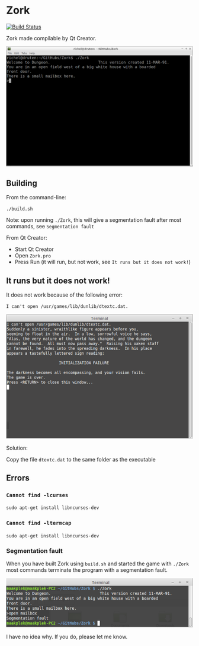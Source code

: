 # Zork

[![Build Status](https://travis-ci.org/richelbilderbeek/Zork.svg?branch=master)](https://travis-ci.org/richelbilderbeek/Zork)

Zork made compilable by Qt Creator.

![Zork](Zork.png)

## Building

From the command-line:

```
./build.sh
```

Note: upon running `./Zork`, this will give a segmentation fault after most commands, see `Segmentation fault`

From Qt Creator:

 * Start Qt Creator
 * Open `Zork.pro`
 * Press Run (it will run, but not work, see `It runs but it does not work!`)

## It runs but it does not work!

It does not work because of the following error:

```
I can't open /usr/games/lib/dunlib/dtextc.dat.
```

![Error](Error.png)

Solution: 

Copy the file `dtextc.dat` to the same folder as the executable

## Errors

### `Cannot find -lcurses`

```
sudo apt-get install libncurses-dev
```

### `Cannot find -ltermcap`

```
sudo apt-get install libncurses-dev
```

### Segmentation fault

When you have built Zork using `build.sh` and started the game with `./Zork` most commands terminate the program with a segmentation fault.

![SegmentationFault](SegmentationFault.png)

I have no idea why. If you do, please let me know.
